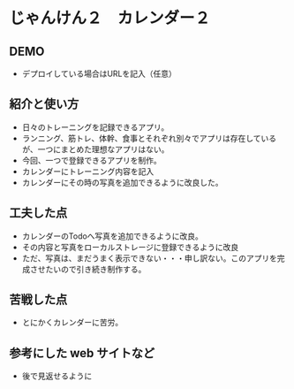 # じゃんけん２　カレンダー２

## DEMO

  - デプロイしている場合はURLを記入（任意）

## 紹介と使い方

  - 日々のトレーニングを記録できるアプリ。
  - ランニング、筋トレ、体幹、食事とそれぞれ別々でアプリは存在しているが、一つにまとめた理想なアプリはない。
  - 今回、一つで登録できるアプリを制作。
  - カレンダーにトレーニング内容を記入
  - カレンダーにその時の写真を追加できるように改良した。

## 工夫した点

  - カレンダーのTodoへ写真を追加できるように改良。
  - その内容と写真をローカルストレージに登録できるように改良
  - ただ、写真は、まだうまく表示できない・・・申し訳ない。このアプリを完成させたいので引き続き制作する。

## 苦戦した点

  - とにかくカレンダーに苦労。

## 参考にした web サイトなど

  - 後で見返せるように
